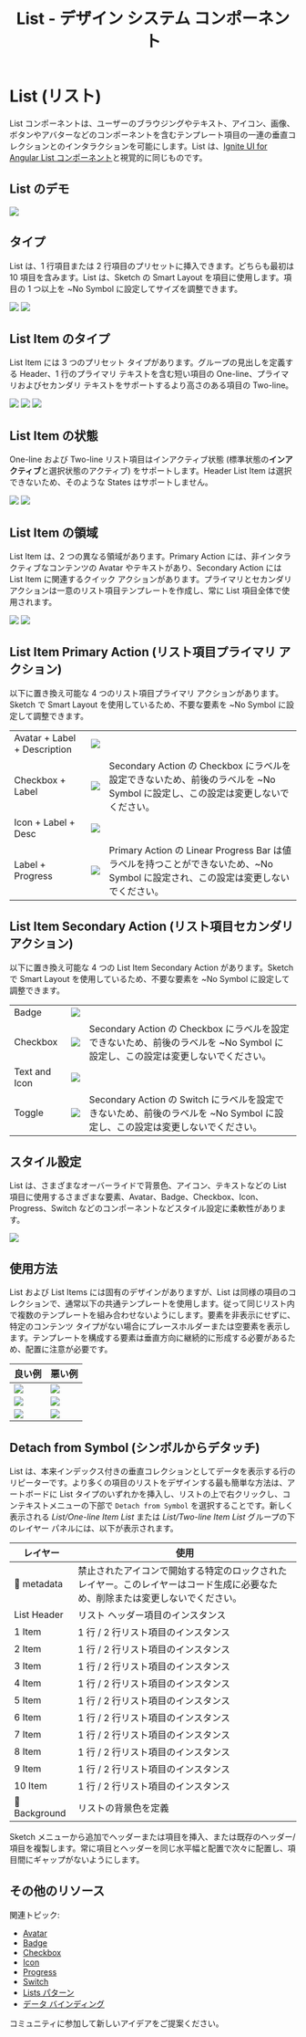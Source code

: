 ﻿---
title: List - デザイン システム コンポーネント
_description: List コンポーネント シンボルは、データ行の垂直コレクションをブラウスおよびインタラクションする方法を提供します。
_keywords: デザイン システム, デザイン システム UX, UI キット, Sketch, Ignite UI for Angular, Sketch to Angular, Angular, Angular デザイン システム, Sketch からコードをエクスポート, Angular 用のデザイン キット, Sketch HTML, Sketch to HTML, Sketch UI キット
_language: ja
---

# List (リスト)

List コンポーネントは、ユーザーのブラウジングやテキスト、アイコン、画像、ボタンやアバターなどのコンポーネントを含むテンプレート項目の一連の垂直コレクションとのインタラクションを可能にします。List は、[Ignite UI for Angular List コンポーネント](https://jp.infragistics.com/products/ignite-ui-angular/angular/components/list.html)と視覚的に同じものです。

## List のデモ

<img class="responsive-img" src="../images/list_demo.png" srcset="../images/list_demo@2x.png 2x" />

## タイプ

List は、1 行項目または 2 行項目のプリセットに挿入できます。どちらも最初は 10 項目を含みます。List は、Sketch の Smart Layout を項目に使用します。項目の 1 つ以上を ~No Symbol に設定してサイズを調整できます。

<img class="responsive-img" src="../images/list_one-line_item.png" srcset="../images/list_one-line_item@2x.png 2x" />
<img class="responsive-img" src="../images/list_two-line_item.png" srcset="../images/list_two-line_item@2x.png 2x" />

## List Item のタイプ

List Item には 3 つのプリセット タイプがあります。グループの見出しを定義する Header、1 行のプライマリ テキストを含む短い項目の One-line、プライマリおよびセカンダリ テキストをサポートするより高さのある項目の Two-line。

<img class="responsive-img" src="../images/list_item_header.png" srcset="../images/list_item_header@2x.png 2x" />
<img class="responsive-img" src="../images/list_item_one-line.png" srcset="../images/list_item_one-line@2x.png 2x" />
<img class="responsive-img" src="../images/list_item_two-line.png" srcset="../images/list_item_two-line@2x.png 2x" />

## List Item の状態

One-line および Two-line リスト項目はインアクティブ状態 (標準状態の**インアクティブ**と選択状態のアクティブ) をサポートします。Header List Item は選択できないため、そのような States はサポートしません。

<img class="responsive-img" src="../images/list_item_inactive.png" srcset="../images/list_item_inactive@2x.png 2x" />
<img class="responsive-img" src="../images/list_item_active.png" srcset="../images/list_item_active@2x.png 2x" />

## List Item の領域

List Item は、2 つの異なる領域があります。Primary Action には、非インタラクティブなコンテンツの Avatar やテキストがあり、Secondary Action には List Item に関連するクイック アクションがあります。プライマリとセカンダリ アクションは一意のリスト項目テンプレートを作成し、常に List 項目全体で使用されます。

<img class="responsive-img" src="../images/list_item_primary.png" srcset="../images/list_item_primary@2x.png 2x" />
<img class="responsive-img" src="../images/list_item_secondary.png" srcset="../images/list_item_secondary@2x.png 2x" />

## List Item Primary Action (リスト項目プライマリ アクション)

以下に置き換え可能な 4 つのリスト項目プライマリ アクションがあります。Sketch で Smart Layout を使用しているため、不要な要素を ~No Symbol に設定して調整できます。

|                              |                                                                                                  |                                                                                                                                            |
| ---------------------------- | ------------------------------------------------------------------------------------------------ | ------------------------------------------------------------------------------------------------------------------------------------------ |
| Avatar + Label + Description | <img class="responsive-img" src="../images/list_item_primary1.png" srcset="../images/list_item_primary1@2x.png 2x" />     |                                                                                                                                            |
| Checkbox + Label               | <img class="responsive-img" src="../images/list_item_primary2.png" srcset="../images/list_item_primary2@2x.png 2x" />   |  Secondary Action の Checkbox にラベルを設定できないため、前後のラベルを ~No Symbol に設定し、この設定は変更しないでください。 |
| Icon + Label + Desc | <img class="responsive-img" src="../images/list_item_primary3.png" srcset="../images/list_item_primary3@2x.png 2x" />   |                                                                                                                                            |
| Label + Progress          | <img class="responsive-img" src="../images/list_item_primary4.png" srcset="../images/list_item_primary4@2x.png 2x" />   | Primary Action の Linear Progress Bar は値ラベルを持つことができないため、~No Symbol に設定され、この設定は変更しないでください。 |                                                                                                                                            |

## List Item Secondary Action (リスト項目セカンダリ アクション)

以下に置き換え可能な 4 つの List Item Secondary Action があります。Sketch で Smart Layout を使用しているため、不要な要素を ~No Symbol に設定して調整できます。

|                  |                                                                                                    |                                                                                                                                       |
| ---------------- | -------------------------------------------------------------------------------------------------- | ------------------------------------------------------------------------------------------------------------------------------------- |
| Badge            | <img class="responsive-img" src="../images/list_item_secondary.png" srcset="../images/list_item_secondary@2x.png 2x" />   |                                                                                                                                       |
| Checkbox         | <img class="responsive-img" src="../images/list_item_secondary2.png" srcset="../images/list_item_secondary2@2x.png 2x" /> | 	Secondary Action の Checkbox にラベルを設定できないため、前後のラベルを ~No Symbol に設定し、この設定は変更しないでください。 |
| Text and Icon            | <img class="responsive-img" src="../images/list_item_secondary3.png" srcset="../images/list_item_secondary3@2x.png 2x" /> |                                                                                                                                       |
| Toggle             | <img class="responsive-img" src="../images/list_item_secondary4.png" srcset="../images/list_item_secondary4@2x.png 2x" /> | Secondary Action の Switch にラベルを設定できないため、前後のラベルを ~No Symbol に設定し、この設定は変更しないでください。                                                                                                                 |

## スタイル設定

List は、さまざまなオーバーライドで背景色、アイコン、テキストなどの List 項目に使用するさまざまな要素、Avatar、Badge、Checkbox、Icon、Progress、Switch などのコンポーネントなどスタイル設定に柔軟性があります。

<img class="responsive-img" src="../images/list_styling.png" srcset="../images/list_styling@2x.png 2x" />

## 使用方法

List および List Items には固有のデザインがありますが、List は同様の項目のコレクションで、通常以下の共通テンプレートを使用します。従って同じリスト内で複数のテンプレートを組み合わせないようにします。要素を非表示にせずに、特定のコンテンツ タイプがない場合にプレースホルダーまたは空要素を表示します。テンプレートを構成する要素は垂直方向に継続的に形成する必要があるため、配置に注意が必要です。

| 良い例                                                                         | 悪い例                                                                          |
| -------------------------------------------------------------------------- | ------------------------------------------------------------------------------ |
| <img class="responsive-img" src="../images/list_do1.png" srcset="../images/list_do1@2x.png 2x" /> | <img class="responsive-img" src="../images/list_dont1.png" srcset="../images/list_dont1@2x.png 2x" /> |
| <img class="responsive-img" src="../images/list_do2.png" srcset="../images/list_do2@2x.png 2x" /> | <img class="responsive-img" src="../images/list_dont2.png" srcset="../images/list_dont2@2x.png 2x" /> |
| <img class="responsive-img" src="../images/list_do3.png" srcset="../images/list_do3@2x.png 2x" /> | <img class="responsive-img" src="../images/list_dont3.png" srcset="../images/list_dont3@2x.png 2x" /> |

## Detach from Symbol (シンボルからデタッチ)

List は、本来インデックス付きの垂直コレクションとしてデータを表示する行のリピーターです。より多くの項目のリストをデザインする最も簡単な方法は、アートボードに List タイプのいずれかを挿入し、リストの上で右クリックし、コンテキストメニューの下部で `Detach from Symbol` を選択することです。新しく表示される _List/One-line Item List_ または _List/Two-line Item List_ グループの下のレイヤー パネルには、以下が表示されます。

| レイヤー         | 使用                                                                                                                                                  |
| ------------- | ---------------------------------------------------------------------------------------------------------------------------------------------------- |
| 🚫 metadata   | 禁止されたアイコンで開始する特定のロックされたレイヤー。このレイヤーはコード生成に必要なため、削除または変更しないでください。 |
| List Header   | リスト ヘッダー項目のインスタンス                                                                                                                    |
| 1 Item        | 1 行 / 2 行リスト項目のインスタンス                                                                                                                  |
| 2 Item        | 1 行 / 2 行リスト項目のインスタンス                                                                                                                  |
| 3 Item        | 1 行 / 2 行リスト項目のインスタンス                                                                                                                  |
| 4 Item        | 1 行 / 2 行リスト項目のインスタンス                                                                                                                  |
| 5 Item        | 1 行 / 2 行リスト項目のインスタンス                                                                                                                  |
| 6 Item        | 1 行 / 2 行リスト項目のインスタンス                                                                                                                  |
| 7 Item        | 1 行 / 2 行リスト項目のインスタンス                                                                                                                  |
| 8 Item        | 1 行 / 2 行リスト項目のインスタンス                                                                                                                  |
| 9 Item        | 1 行 / 2 行リスト項目のインスタンス                                                                                                                  |
| 10 Item        | 1 行 / 2 行リスト項目のインスタンス                                                                                                                  |
| 🌈 Background | リストの背景色を定義                                                                                                             |

Sketch メニューから追加でヘッダーまたは項目を挿入、または既存のヘッダー/項目を複製します。常に項目とヘッダーを同じ水平幅と配置で次々に配置し、項目間にギャップがないようにします。

## その他のリソース

関連トピック:

- [Avatar](avatar.md)
- [Badge](badge.md)
- [Checkbox](checkbox.md)
- [Icon](icon.md)
- [Progress](progress.md)
- [Switch](switch.md)
- [Lists パターン](../patterns/lists.md)
- [データ バインディング](../codegen/data-binding.md)
  <div class="divider--half"></div>

コミュニティに参加して新しいアイデアをご提案ください。


